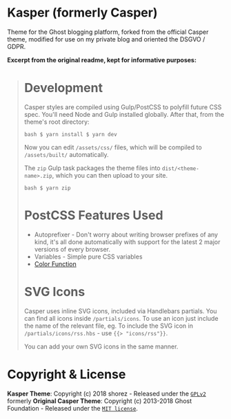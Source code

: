 # Kasper (formerly Casper)
Theme for the Ghost blogging platform, forked from the official Casper theme, modified for use on my private blog and oriented the DSGVO / GDPR.

**Excerpt from the original readme, kept for informative purposes:**
> # Development 
> 
> Casper styles are compiled using Gulp/PostCSS to polyfill future CSS
> spec. You'll need Node and Gulp installed globally. After that, from
> the theme's root directory:
> 
> ```bash $ yarn install $ yarn dev ```
> 
> Now you can edit `/assets/css/` files, which will be compiled to
> `/assets/built/` automatically.
> 
> The `zip` Gulp task packages the theme files into
> `dist/<theme-name>.zip`, which you can then upload to your site.
> 
> ```bash $ yarn zip ```
> 
> # PostCSS Features Used
> 
> - Autoprefixer - Don't worry about writing browser prefixes of any kind, it's all done automatically with support for the latest 2 major
> versions of every browser.
> - Variables - Simple pure CSS variables
> - [Color Function](https://github.com/postcss/postcss-color-function)
> 
> 
> # SVG Icons
> 
> Casper uses inline SVG icons, included via Handlebars partials. You
> can find all icons inside `/partials/icons`. To use an icon just
> include the name of the relevant file, eg. To include the SVG icon in
> `/partials/icons/rss.hbs` - use `{{> "icons/rss"}}`.
> 
> You can add your own SVG icons in the same manner.


# Copyright & License
**Kasper Theme**: Copyright (c) 2018 shorez - Released under the [`GPLv2`](LICENSE)  
formerly **Original Casper Theme**: Copyright  (c) 2013-2018 Ghost Foundation - Released under the [`MIT license`](https://github.com/TryGhost/Casper/blob/master/LICENSE).
